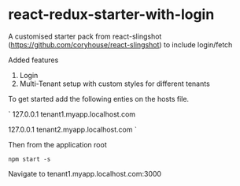 # react-redux-starter-with-login
A customised starter pack from react-slingshot (https://github.com/coryhouse/react-slingshot) to include login/fetch 


Added features 

1. Login 
2. Multi-Tenant setup with custom styles for different tenants 

To get started add the following enties on the hosts file. 

`
127.0.0.1 tenant1.myapp.localhost.com

127.0.0.1 tenant2.myapp.localhost.com
`

Then from the application root

`
npm start -s
`

Navigate to tenant1.myapp.localhost.com:3000 

